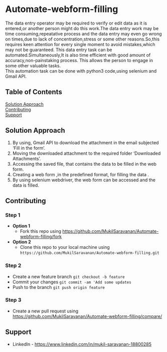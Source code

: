 # Automate-webform-filling

The data entry operator may be required to verify or edit data as it is entered,or another person might do this work.The data entry work may be time consuming,repeatative process and the data entry may even go wrong on times,due to lack of concentration,stress or some other reasons.So,this requires keen attention for every single moment to avoid mistakes,which  may not be guaranteed.
This data entry task can be automated.Simultaneously,It is also time efficient with good amount of accuracy,non-painstaking process. This allows the person to engage in some other valuable tasks.</br>
This automation task can be done with python3 code,using selenium and Gmail API.

## Table of Contents  
[Solution Approach](#solution_approach)<br />
[Contributing](#contributing) <br />
[Support](#support)<br />

## Solution Approach

1.	By using, Gmail API to download the attachment in the email subjected  ‘Fill in the form’.
2.	Moving the downloaded attachment to the required folder  ‘Downloaded Attachments’.
3.	Accessing the saved file, that contains the data to be filled in the web form.
4.	Creating a web form ,in the predefined format, for filling the data .
5.	By using selenium webdriver, the web form can be accessed and the data is filled.

<a name="solution_approach"/>

## Contributing
  ### Step 1
  * **Option 1**
    - Fork this repo using https://github.com/MukilSaravanan/Automate-webform-filling/fork
  * **Option 2**
     - Clone this repo to your local machine using `https://github.com/MukilSaravanan/Automate-webform-filling.git`
  ### Step 2
  * Create a new feature branch `git checkout -b feature`
  * Commit your changes `git commit -am 'Add some updates`
  * Push to the branch `git push origin feature`
  ### Step 3
  - Create a new pull request using https://github.com/MukilSaravanan/Automate-webform-filling/compare/ <a name="contributing"/>
## Support
* LinkedIn - https://www.linkedin.com/in/mukil-saravanan-18800285
